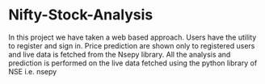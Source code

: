 # Nifty-Stock-Analysis
In this project we have taken a web based approach. Users have the utility to register and sign in. Price prediction are shown only to registered users and live data is fetched from the Nsepy library. All the analysis and prediction is performed on the live data fetched using the python library of NSE i.e. nsepy  
